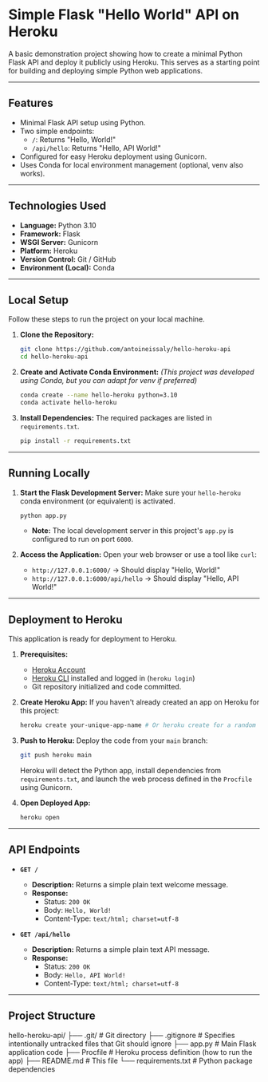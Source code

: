 # Simple Flask "Hello World" API on Heroku

A basic demonstration project showing how to create a minimal Python Flask API and deploy it publicly using Heroku. This serves as a starting point for building and deploying simple Python web applications.

---

## Features

* Minimal Flask API setup using Python.
* Two simple endpoints:
    * `/`: Returns "Hello, World!"
    * `/api/hello`: Returns "Hello, API World!"
* Configured for easy Heroku deployment using Gunicorn.
* Uses Conda for local environment management (optional, venv also works).

---

## Technologies Used

* **Language:** Python 3.10
* **Framework:** Flask
* **WSGI Server:** Gunicorn
* **Platform:** Heroku
* **Version Control:** Git / GitHub
* **Environment (Local):** Conda

---

## Local Setup

Follow these steps to run the project on your local machine.

1.  **Clone the Repository:**
    ```bash
    git clone https://github.com/antoineissaly/hello-heroku-api
    cd hello-heroku-api
    ```

2.  **Create and Activate Conda Environment:**
    *(This project was developed using Conda, but you can adapt for venv if preferred)*
    ```bash
    conda create --name hello-heroku python=3.10
    conda activate hello-heroku
    ```

3.  **Install Dependencies:**
    The required packages are listed in `requirements.txt`.
    ```bash
    pip install -r requirements.txt
    ```

---

## Running Locally

1.  **Start the Flask Development Server:**
    Make sure your `hello-heroku` conda environment (or equivalent) is activated.
    ```bash
    python app.py
    ```
    * **Note:** The local development server in this project's `app.py` is configured to run on port `6000`.

2.  **Access the Application:**
    Open your web browser or use a tool like `curl`:
    * `http://127.0.0.1:6000/` -> Should display "Hello, World!"
    * `http://127.0.0.1:6000/api/hello` -> Should display "Hello, API World!"

---

## Deployment to Heroku

This application is ready for deployment to Heroku.

1.  **Prerequisites:**
    * [Heroku Account](https://signup.heroku.com/)
    * [Heroku CLI](https://devcenter.heroku.com/articles/heroku-cli) installed and logged in (`heroku login`)
    * Git repository initialized and code committed.

2.  **Create Heroku App:**
    If you haven't already created an app on Heroku for this project:
    ```bash
    heroku create your-unique-app-name # Or heroku create for a random name
    ```

3.  **Push to Heroku:**
    Deploy the code from your `main` branch:
    ```bash
    git push heroku main
    ```
    Heroku will detect the Python app, install dependencies from `requirements.txt`, and launch the web process defined in the `Procfile` using Gunicorn.

4.  **Open Deployed App:**
    ```bash
    heroku open
    ```

---

## API Endpoints

* **`GET /`**
    * **Description:** Returns a simple plain text welcome message.
    * **Response:**
        * Status: `200 OK`
        * Body: `Hello, World!`
        * Content-Type: `text/html; charset=utf-8`

* **`GET /api/hello`**
    * **Description:** Returns a simple plain text API message.
    * **Response:**
        * Status: `200 OK`
        * Body: `Hello, API World!`
        * Content-Type: `text/html; charset=utf-8`

---

## Project Structure

hello-heroku-api/
├── .git/             # Git directory
├── .gitignore        # Specifies intentionally untracked files that Git should ignore
├── app.py            # Main Flask application code
├── Procfile          # Heroku process definition (how to run the app)
├── README.md         # This file
└── requirements.txt  # Python package dependencies
